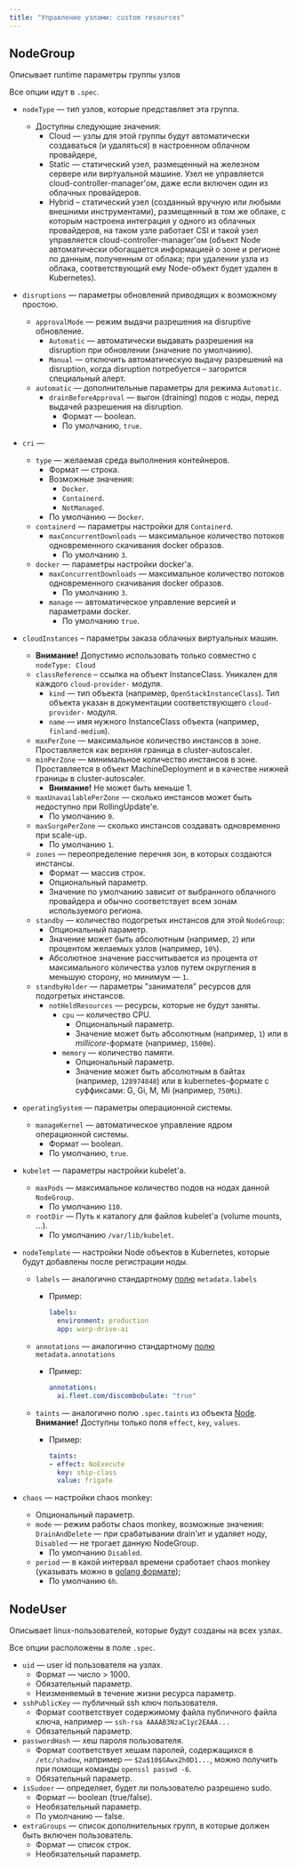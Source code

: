 ```yaml
---
title: "Управление узлами: custom resources"
---
```


## NodeGroup

Описывает runtime параметры группы узлов

Все опции идут в `.spec`.

* `nodeType` — тип узлов, которые представляет эта группа.
  * Доступны следующие значения:
      * Cloud — узлы для этой группы будут автоматически создаваться (и удаляться) в настроенном облачном провайдере,
      * Static — статический узел, размещенный на железном сервере или виртуальной машине. Узел не управляется
        cloud-controller-manager'ом, даже если включен один из облачных провайдеров.
      * Hybrid – статический узел (созданный вручную или любыми внешними инструментами), размещенный в том же облаке, с
        которым настроена интеграция у одного из облачных провайдеров, на таком узле работает CSI и такой узел
        управляется cloud-controller-manager'ом (объект Node автоматически обогащается информацией о зоне и регионе по
        данным, полученным от облака; при удалении узла из облака, соответствующий ему Node-объект будет
        удален в Kubernetes).
* `disruptions` — параметры обновлений приводящих к возможному простою.
    * `approvalMode` — режим выдачи разрешения на disruptive обновление.
        * `Automatic` — автоматически выдавать разрешения на disruption при обновлении (значение по умолчанию).
        * `Manual` — отключить автоматическую выдачу разрешений на disruption, когда disruption потребуется – загорится специальный алерт.
    * `automatic` — дополнительные параметры для режима `Automatic`.
        * `drainBeforeApproval` — выгон (draining) подов с ноды, перед выдачей разрешения на disruption.
            * Формат — boolean.
            * По умолчанию, `true`.
* `cri` — 
  * `type` — желаемая среда выполнения контейнеров.
    * Формат — строка.
    * Возможные значения:
      * `Docker`.
      * `Containerd`.
      * `NotManaged`.
    * По умолчанию — `Docker`.
  * `containerd` — параметры настройки для `Containerd`.
    * `maxConcurrentDownloads` — максимальное количество потоков одновременного скачивания docker образов.
      * По умолчанию `3`.
  * `docker` — параметры настройки docker'а.
    * `maxConcurrentDownloads` — максимальное количество потоков одновременного скачивания docker образов.
      * По умолчанию `3`.
    * `manage` — автоматическое управление версией и параметрами docker.
      * По умолчанию `true`.
* `cloudInstances` – параметры заказа облачных виртуальных машин.
  * **Внимание!** Допустимо использовать только совместно с `nodeType: Cloud`
  * `classReference` – ссылка на объект InstanceClass. Уникален для каждого `cloud-provider-` модуля.
    * `kind` — тип объекта (например, `OpenStackInstanceClass`). Тип объекта указан в документации соответствующего
      `cloud-provider-` модуля.
    * `name` — имя нужного InstanceClass объекта (например, `finland-medium`).
  * `maxPerZone` — максимальное количество инстансов в зоне. Проставляется как верхняя граница в cluster-autoscaler.
  * `minPerZone` — минимальное количество инстансов в зоне. Проставляется в объект MachineDeployment и в качестве нижней
     границы в cluster-autoscaler.
    * **Внимание!** Не может быть меньше 1.
  * `maxUnavailablePerZone` — сколько инстансов может быть недоступно при RollingUpdate'е.
    * По умолчанию `0`.
  * `maxSurgePerZone` — сколько инстансов создавать одновременно при scale-up.
    * По умолчанию `1`.
  * `zones` — переопределение перечня зон, в которых создаются инстансы.
    * Формат — массив строк.
    * Опциональный параметр.
    * Значение по умолчанию зависит от выбранного облачного провайдера и обычно соответствует всем зонам используемого
      региона.
  * `standby` — количество подогретых инстансов для этой `NodeGroup`:
    * Опциональный параметр.
    * Значение может быть абсолютным (например, `2`) или процентом желаемых узлов (например, `10%`).
    * Абсолютное значение рассчитывается из процента от максимального количества узлов путем округления в меньшую сторону, но минимум — `1`.
  * `standbyHolder` — параметры "занимателя" ресурсов для подогретых инстансов.
    * `notHeldResources` — ресурсы, которые не будут заняты.
      * `cpu` — количество CPU.
        * Опциональный параметр.
        * Значение может быть абсолютным (например, `1`) или в _millicore_-формате (например, `1500m`).
      * `memory` — количество памяти.
        * Опциональный параметр.
        * Значение может быть абсолютным в байтах (например, `128974848`) или в kubernetes-формате с суффиксами: G, Gi, M, Mi (например, `750Mi`).
* `operatingSystem` — параметры операционной системы.
  * `manageKernel` — автоматическое управление ядром операционной системы.
    * Формат — boolean.
    * По умолчанию, `true`.
* `kubelet` — параметры настройки kubelet'а.
  * `maxPods` — максимальное количество подов на нодах данной `NodeGroup`.
    * По умолчанию `110`.
  * `rootDir` — Путь к каталогу для файлов kubelet'а (volume mounts, ...).
    * По умолчанию `/var/lib/kubelet`.
* `nodeTemplate` — настройки Node объектов в Kubernetes, которые будут добавлены после регистрации ноды.
  * `labels` — аналогично стандартному [полю](https://kubernetes.io/docs/reference/generated/kubernetes-api/v1.20/#objectmeta-v1-meta) `metadata.labels`
    * Пример:

      ```yaml
      labels:
        environment: production
        app: warp-drive-ai

  * `annotations` — аналогично стандартному [полю](https://kubernetes.io/docs/reference/generated/kubernetes-api/v1.20/#objectmeta-v1-meta) `metadata.annotations`
    * Пример:

      ```yaml
      annotations:
        ai.fleet.com/discombobulate: "true"
      ```

  * `taints` — аналогично полю `.spec.taints` из объекта [Node](https://kubernetes.io/docs/reference/generated/kubernetes-api/v1.20/#taint-v1-core). **Внимание!** Доступны только поля `effect`, `key`, `values`.
    * Пример:

      ```yaml
      taints:
      - effect: NoExecute
        key: ship-class
        value: frigate
      ```

* `chaos` — настройки chaos monkey:
  * Опциональный параметр.
  * `mode` — режим работы chaos monkey, возможные значения: `DrainAndDelete` — при срабатывании drain'ит и удаляет ноду, `Disabled` — не трогает данную NodeGroup.
    * По умолчанию `Disabled`.
  * `period` — в какой интервал времени сработает chaos monkey (указывать можно в [golang формате](https://golang.org/pkg/time/#ParseDuration));
    * По умолчанию `6h`.

## NodeUser

Описывает linux-пользователей, которые будут созданы на всех узлах.

Все опции расположены в поле `.spec`.

* `uid` — user id пользователя на узлах.
  * Формат — число > 1000.
  * Обязательный параметр.
  * Неизменяемый в течение жизни ресурса параметр.
* `sshPublicKey` — публичный ssh ключ пользователя.
  * Формат соответствует содержимому файла публичного файла ключа, например — `ssh-rsa AAAAB3NzaC1yc2EAAA...`
  * Обязательный параметр.
* `passwordHash` — хеш пароля пользователя.
  * Формат соответствует хешам паролей, содержащихся в `/etc/shadow`, например — `$2a$10$GAwx2h0D1...`, можно получить при помощи команды `openssl passwd -6`.
  * Обязательный параметр.
* `isSudoer` — определяет, будет ли пользователю разрешено sudo.
  * Формат — boolean (true/false).
  * Необязательный параметр.
  * По умолчанию — false.
* `extraGroups` — список дополнительных групп, в которые должен быть включен пользователь.
  * Формат — список строк.
  * Необязательный параметр.
